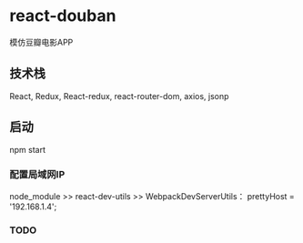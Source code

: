 # react-douban
模仿豆瓣电影APP

## 技术栈
React, Redux, React-redux, react-router-dom, axios, jsonp

## 启动
npm start

### 配置局域网IP
  node_module >> react-dev-utils >> WebpackDevServerUtils：
  prettyHost = '192.168.1.4';

### TODO

